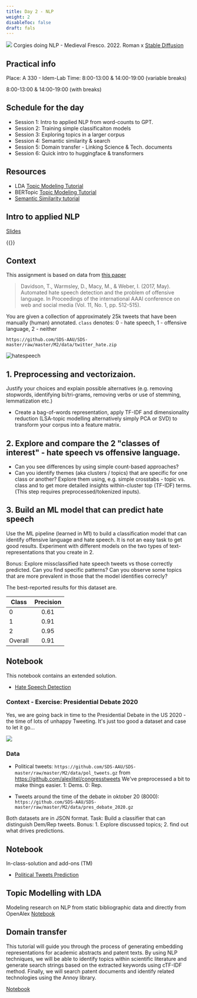```yaml
---
title: Day 2 - NLP
weight: 2
disableToc: false
draft: fals
---
```


![](https://github.com/aaubs/ds22/raw/gh-pages/images/viz-corgi-nlp1.png)
Corgies doing NLP - Medieval Fresco. 2022. Roman x [Stable Diffusion](https://stability.ai/blog/stable-diffusion-public-release)


## Practical info
Place: A 330 - Idem-Lab
Time: 8:00-13:00 & 14:00-19:00 (variable breaks)

8:00-13:00 & 14:00-19:00 (with breaks)

## Schedule for the day

* Session 1: Intro to applied NLP from word-counts to GPT.
* Session 2: Training simple classificaiton models
* Session 3: Exploring topics in a larger corpus
* Session 4: Semantic similarity & search
* Session 5: Domain transfer - Linking Science & Tech. documents
* Session 6: Quick intro to huggingface & transformers


## Resources
- LDA [Topic Modeling Tutorial](https://colab.research.google.com/github/RJuro/ga22/blob/main/ga22/tutorials/LDA_Cordis.ipynb)
- BERTopic [Topic Modeling Tutorial](https://colab.research.google.com/github/RJuro/ga22/blob/main/ga22/tutorials/BERTopic_Cordis.ipynb)
- [Semantic Similarity tutorial](https://colab.research.google.com/github/SDS-AAU/DSBA-2022/blob/master/notebooks/M3_workshop_sbert.ipynb)

## Intro to applied NLP

[Slides](https://docs.google.com/presentation/d/e/2PACX-1vSfT_fL6H8QyGXvbCw3KienhPvYRE2Wwkd6tjXBQ-8j5TJqzMIR42tCtqLqNQdUAT_ud8j-m2gyRNFK/embed?start=false&loop=false&delayms=3000)

{{<gslides src="https://docs.google.com/presentation/d/e/2PACX-1vSfT_fL6H8QyGXvbCw3KienhPvYRE2Wwkd6tjXBQ-8j5TJqzMIR42tCtqLqNQdUAT_ud8j-m2gyRNFK/embed?start=false&loop=false&delayms=60000" >}}



## Context

This assignment is based on data from [this paper](https://ojs.aaai.org/index.php/ICWSM/article/download/14955/14805)
> Davidson, T., Warmsley, D., Macy, M., & Weber, I. (2017, May). Automated hate speech detection and the problem of offensive language. In Proceedings of the international AAAI conference on web and social media (Vol. 11, No. 1, pp. 512-515).

You are given a collection of approximately 25k tweets that have been manually (human) annotated.  ```class``` denotes: 0 - hate speech, 1 - offensive language, 2 - neither

```https://github.com/SDS-AAU/SDS-master/raw/master/M2/data/twitter_hate.zip```

![hatespeech](https://static.dw.com/image/56177307_303.jpg)

## 1. Preprocessing and vectorizaion. 
Justify your choices and explain possible alternatives (e.g. removing stopwords, identifying bi/tri-grams, removing verbs or use of stemming, lemmatization etc.)

- Create a bag-of-words representation, apply TF-IDF and dimensionality reduction (LSA-topic modelling alternatively simply PCA or SVD) to transform your corpus into a feature matrix.

## 2. Explore and compare the 2 "classes of interest" - hate speech vs offensive language. 

- Can you see differences by using simple count-based approaches?
- Can you identify themes (aka clusters / topics) that are specific for one class or another? Explore them using, e.g. simple crosstabs - topic vs. class and to get more detailed insights within-cluster top (TF-IDF) terms. (This step requires preprocessed/tokenized inputs).

## 3. Build an ML model that can predict hate speech
Use the ML pipeline (learned in M1) to build a classification model that can identify offensive language and hate speech. It is not an easy task to get good results. Experiment with different models on the two types of text-representations that you create in 2.

Bonus: Explore missclassified hate speech tweets vs those correctly predicted. Can you find specific patterns? Can you observe some topics that are more prevalent in those that the model identifies correcly?

The best-reported results for this dataset are.

| Class         | Precision     |
| ------------- |:-------------:|
| 0             |0.61           |
| 1             |0.91           |
| 2             |0.95           |
| Overall       |0.91           |


## Notebook

This notebook contains an extended solution.

* [Hate Speech Detection](https://colab.research.google.com/github/aaubs/ds-master/blob/main/notebooks/M2-hatespeech-nlp-explainer-tm.ipynb)

### Context - Exercise: Presidential Debate 2020


Yes, we are going back in time to the Presidential Debate in the US 2020 - the time of lots of unhappy Tweeting. It's just too good a dataset and case to let it go...

![](https://ichef.bbci.co.uk/news/800/cpsprodpb/E505/production/_114692685_uspresidentialdebate2020timedonaldtrumpandjoebiden.jpg)

### Data

* Political tweets: `https://github.com/SDS-AAU/SDS-master/raw/master/M2/data/pol_tweets.gz` from https://github.com/alexlitel/congresstweets We've preprocessed a bit to make things easier. 1: Dems. 0: Rep.

* Tweets around the time of the debate in oktober 20 (8000): `https://github.com/SDS-AAU/SDS-master/raw/master/M2/data/pres_debate_2020.gz`

Both datasets are in JSON format.
Task: Build a classifier that can distinguish Dem/Rep tweets. Bonus: 1. Explore discussed topics; 2. find out what drives predictions.

## Notebook

In-class-solution and add-ons (TM)


* [Political Tweets Prediction](https://colab.research.google.com/github/aaubs/ds-master/blob/main/notebooks/M2-pol_tweets_workshop.ipynb)



## Topic Modelling with LDA

Modeling research on NLP from static bibliographic data and directly from OpenAlex
[Notebook](https://colab.research.google.com/github/aaubs/ds-master/blob/main/notebooks/M2-topicmodel-openalex.ipynb)



## Domain transfer

This tutorial will guide you through the process of generating embedding representations for academic abstracts and patent texts. By using NLP techniques, we will be able to identify topics within scientific literature and generate search strings based on the extracted keywords using cTF-IDF method. Finally, we will search patent documents and identify related technologies using the Annoy library.

[Notebook](https://colab.research.google.com/github/aaubs/ds-master/blob/main/UNISTRA_w2v_sci_pat_link.ipynb)

